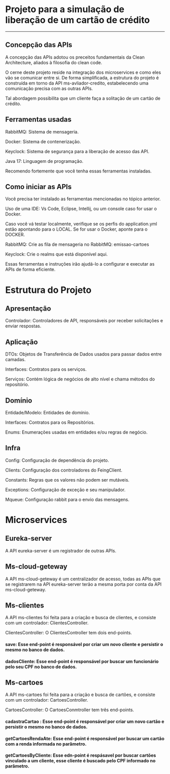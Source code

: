 # Projeto para a simulação de liberação de um cartão de crédito

---

## Concepção das APIs
A concepção das APIs adotou os preceitos fundamentais da Clean Architecture, aliados à filosofia do clean code.

O cerne deste projeto reside na integração dos microservices e como eles vão se comunicar entre si. De forma simplificada, a estrutura do projeto é construída em torno da API ms-avliador-credito, estabelecendo uma comunicação precisa com as outras APIs.

Tal abordagem possibilita que um cliente faça a solitação de um cartão de crédito.

## Ferramentas usadas
RabbitMQ: Sistema de mensageria.

Docker: Sistema de contenerização.

Keyclock: Sistema de segurança para a liberação de acesso das API.

Java 17: Linguagem de programação.

Recomendo fortemente que você tenha essas ferramentas instaladas.


## Como iniciar as APIs
Você precisa ter instalado as ferramentas mencionadas no tópico anterior. 

Uso de uma IDE: Vs Code, Eclipse, Intellij, ou um console caso for usar o Docker.

Caso você vá testar localmente, verifique se os perfis do application.yml estão apontando para o LOCAL. Se for usar o Docker, aponte para o DOCKER.

RabbitMQ: Crie as fila de mensageria no RabbitMQ: emissao-cartoes

Keyclock: Crie o realms que está disponível aqui.

Essas ferramentas e instruções irão ajudá-lo a configurar e executar as APIs de forma eficiente.

# Estrutura do Projeto
## Apresentação
Controlador: Controladores de API, responsáveis por receber solicitações e enviar respostas.

## Aplicação
DTOs: Objetos de Transferência de Dados usados para passar dados entre camadas.

Interfaces: Contratos para os serviços.

Serviços: Contém lógica de negócios de alto nível e chama métodos do repositório.

## Domínio
Entidade/Modelo: Entidades de domínio.

Interfaces: Contratos para os Repositórios.

Enums: Enumerações usadas em entidades e/ou regras de negócio.

## Infra
Config: Configuração de dependência do projeto.

Clients: Configuração dos controladores do FeingClient.

Constants: Regras que os valores não podem ser mutáveis.

Exceptions: Configuração de exceção e seu manipulador.

Mqueue: Configuração rabbit para o envio das mensagens.

# Microservices

## Eureka-server
A API eureka-server é um registrador de outras APIs.


## Ms-cloud-geteway
A API ms-cloud-geteway é um centralizador de acesso, todas as APIs que se registrarem na API eureka-server terão a mesma porta por conta da API ms-cloud-geteway.

## Ms-clientes
A API ms-clientes foi feita para a criação e busca de clientes, e consiste com um controlador: ClientesController.

ClientesController:
O ClientesController tem dois end-points.

#### save: Esse end-point é responsável por criar um novo cliente e persistir o mesmo no banco de dados. 
#### dadosCliente: Esse end-point é responsável por buscar um funcionário pelo seu CPF no banco de dados. 

## Ms-cartoes
A API ms-cartoes foi feita para a criação e busca de cartões, e consiste com um controlador: CartoesController.

CartoesController:
O CartoesConmtroller tem três end-points. 

#### cadastraCartao : Esse end-point é responsável por criar um novo cartão e persistir o mesmo no banco de dados. 
#### getCartoesRendaAte: Esse end-point é responsável por buscar um cartão com a renda informada no parâmetro. 
#### getCartoesByCliente: Esse edn-point é respásavel por buscar cartões vinculado a um cliente, esse cliente é buscado pelo CPF informado no parâmetro. 
